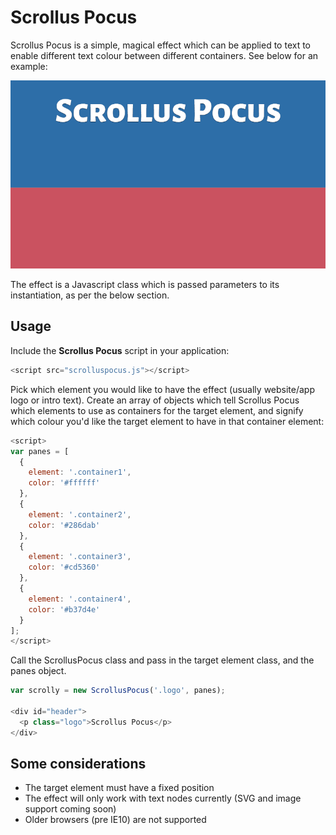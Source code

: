 # Scrollus Pocus

Scrollus Pocus is a simple, magical effect which can be applied to text to enable different text colour between different containers. See below for an example:

![](example/example.gif)

The effect is a Javascript class which is passed parameters to its instantiation, as per the below section.

## Usage

Include the **Scrollus Pocus** script in your application:

```javascript
<script src="scrolluspocus.js"></script>
```

Pick which element you would like to have the effect (usually website/app logo or intro text). Create an array of objects which tell Scrollus Pocus which elements to use as containers for the target element, and signify which colour you'd like the target element to have in that container element:

```javascript
<script>
var panes = [
  {
    element: '.container1',
    color: '#ffffff'
  },
  {
    element: '.container2',
    color: '#286dab'
  },
  {
    element: '.container3',
    color: '#cd5360'
  },
  {
    element: '.container4',
    color: '#b37d4e'
  }
];
</script>
```

Call the ScrollusPocus class and pass in the target element class, and the panes object.

```javascript
var scrolly = new ScrollusPocus('.logo', panes);

<div id="header">
  <p class="logo">Scrollus Pocus</p>
</div>
```

## Some considerations

* The target element must have a fixed position
* The effect will only work with text nodes currently (SVG and image support coming soon)
* Older browsers (pre IE10) are not supported
